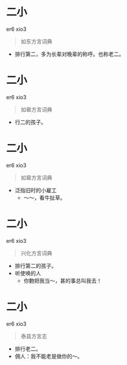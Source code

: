 # 二小
er6 xio3
> 如东方言词典
- 排行第二，多为长辈对晚辈的称呼。也称老二。

# 二小
er6 xio3
> 如皋方言词典
- 行二的孩子。

# 二小
er6 xio3
> 如皋方言词典
- 泛指旧时的小雇工
  - ～～，看牛扯草。

# 二小
er6 xio3
> 兴化方言词典
- 排行第二的孩子。
- 听使唤的人
  - 你覅把我当～，甚的事总叫我去！

# 二小
er6 xio3
> 泰县方言志
- 排行老二。
- 佣人：我不能老是做你的～。
